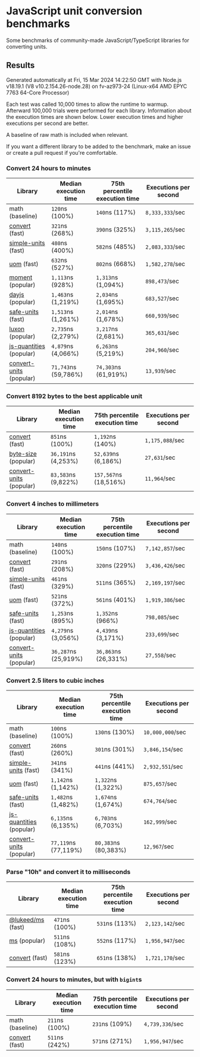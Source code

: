 # JavaScript unit conversion benchmarks

Some benchmarks of community-made JavaScript/TypeScript libraries for converting units.

## Results

<!-- beginblock(results) -->

Generated automatically at Fri, 15 Mar 2024 14:22:50 GMT with Node.js v18.19.1 (V8 v10.2.154.26-node.28) on fv-az973-24 (Linux-x64 AMD EPYC 7763 64-Core Processor)

Each test was called 10,000 times to allow the runtime to warmup.
Afterward 100,000 trials were performed for each library.
Information about the execution times are shown below.
Lower execution times and higher executions per second are better.

A baseline of raw math is included when relevant.

If you want a different library to be added to the benchmark, make an issue or create a pull request if you're comfortable.

### Convert 24 hours to minutes

| Library                                                            | Median execution time | 75th percentile execution time | Executions per second |
| ------------------------------------------------------------------ | --------------------- | ------------------------------ | --------------------- |
| math (baseline)                                                    | `120`ns (100%)        | `140`ns (117%)                 | `8,333,333`/sec       |
| [convert](https://npmjs.com/package/convert) (fast)                | `321`ns (268%)        | `390`ns (325%)                 | `3,115,265`/sec       |
| [simple-units](https://npmjs.com/package/simple-units) (fast)      | `480`ns (400%)        | `582`ns (485%)                 | `2,083,333`/sec       |
| [uom](https://npmjs.com/package/uom) (fast)                        | `632`ns (527%)        | `802`ns (668%)                 | `1,582,278`/sec       |
| [moment](https://npmjs.com/package/moment) (popular)               | `1,113`ns (928%)      | `1,313`ns (1,094%)             | `898,473`/sec         |
| [dayjs](https://npmjs.com/package/dayjs) (popular)                 | `1,463`ns (1,219%)    | `2,034`ns (1,695%)             | `683,527`/sec         |
| [safe-units](https://npmjs.com/package/safe-units) (fast)          | `1,513`ns (1,261%)    | `2,014`ns (1,678%)             | `660,939`/sec         |
| [luxon](https://npmjs.com/package/luxon) (popular)                 | `2,735`ns (2,279%)    | `3,217`ns (2,681%)             | `365,631`/sec         |
| [js-quantities](https://npmjs.com/package/js-quantities) (popular) | `4,879`ns (4,066%)    | `6,263`ns (5,219%)             | `204,960`/sec         |
| [convert-units](https://npmjs.com/package/convert-units) (popular) | `71,743`ns (59,786%)  | `74,303`ns (61,919%)           | `13,939`/sec          |

### Convert 8192 bytes to the best applicable unit

| Library                                                            | Median execution time | 75th percentile execution time | Executions per second |
| ------------------------------------------------------------------ | --------------------- | ------------------------------ | --------------------- |
| [convert](https://npmjs.com/package/convert) (fast)                | `851`ns (100%)        | `1,192`ns (140%)               | `1,175,088`/sec       |
| [byte-size](https://npmjs.com/package/byte-size) (popular)         | `36,191`ns (4,253%)   | `52,639`ns (6,186%)            | `27,631`/sec          |
| [convert-units](https://npmjs.com/package/convert-units) (popular) | `83,583`ns (9,822%)   | `157,567`ns (18,516%)          | `11,964`/sec          |

### Convert 4 inches to millimeters

| Library                                                            | Median execution time | 75th percentile execution time | Executions per second |
| ------------------------------------------------------------------ | --------------------- | ------------------------------ | --------------------- |
| math (baseline)                                                    | `140`ns (100%)        | `150`ns (107%)                 | `7,142,857`/sec       |
| [convert](https://npmjs.com/package/convert) (fast)                | `291`ns (208%)        | `320`ns (229%)                 | `3,436,426`/sec       |
| [simple-units](https://npmjs.com/package/simple-units) (fast)      | `461`ns (329%)        | `511`ns (365%)                 | `2,169,197`/sec       |
| [uom](https://npmjs.com/package/uom) (fast)                        | `521`ns (372%)        | `561`ns (401%)                 | `1,919,386`/sec       |
| [safe-units](https://npmjs.com/package/safe-units) (fast)          | `1,253`ns (895%)      | `1,352`ns (966%)               | `798,085`/sec         |
| [js-quantities](https://npmjs.com/package/js-quantities) (popular) | `4,279`ns (3,056%)    | `4,439`ns (3,171%)             | `233,699`/sec         |
| [convert-units](https://npmjs.com/package/convert-units) (popular) | `36,287`ns (25,919%)  | `36,863`ns (26,331%)           | `27,558`/sec          |

### Convert 2.5 liters to cubic inches

| Library                                                            | Median execution time | 75th percentile execution time | Executions per second |
| ------------------------------------------------------------------ | --------------------- | ------------------------------ | --------------------- |
| math (baseline)                                                    | `100`ns (100%)        | `130`ns (130%)                 | `10,000,000`/sec      |
| [convert](https://npmjs.com/package/convert) (fast)                | `260`ns (260%)        | `301`ns (301%)                 | `3,846,154`/sec       |
| [simple-units](https://npmjs.com/package/simple-units) (fast)      | `341`ns (341%)        | `441`ns (441%)                 | `2,932,551`/sec       |
| [uom](https://npmjs.com/package/uom) (fast)                        | `1,142`ns (1,142%)    | `1,322`ns (1,322%)             | `875,657`/sec         |
| [safe-units](https://npmjs.com/package/safe-units) (fast)          | `1,482`ns (1,482%)    | `1,674`ns (1,674%)             | `674,764`/sec         |
| [js-quantities](https://npmjs.com/package/js-quantities) (popular) | `6,135`ns (6,135%)    | `6,703`ns (6,703%)             | `162,999`/sec         |
| [convert-units](https://npmjs.com/package/convert-units) (popular) | `77,119`ns (77,119%)  | `80,383`ns (80,383%)           | `12,967`/sec          |

### Parse "10h" and convert it to milliseconds

| Library                                                   | Median execution time | 75th percentile execution time | Executions per second |
| --------------------------------------------------------- | --------------------- | ------------------------------ | --------------------- |
| [@lukeed/ms](https://npmjs.com/package/@lukeed/ms) (fast) | `471`ns (100%)        | `531`ns (113%)                 | `2,123,142`/sec       |
| [ms](https://npmjs.com/package/ms) (popular)              | `511`ns (108%)        | `552`ns (117%)                 | `1,956,947`/sec       |
| [convert](https://npmjs.com/package/convert) (fast)       | `581`ns (123%)        | `651`ns (138%)                 | `1,721,170`/sec       |

### Convert 24 hours to minutes, but with `bigint`s

| Library                                             | Median execution time | 75th percentile execution time | Executions per second |
| --------------------------------------------------- | --------------------- | ------------------------------ | --------------------- |
| math (baseline)                                     | `211`ns (100%)        | `231`ns (109%)                 | `4,739,336`/sec       |
| [convert](https://npmjs.com/package/convert) (fast) | `511`ns (242%)        | `571`ns (271%)                 | `1,956,947`/sec       |

<!-- endblock(results) -->
